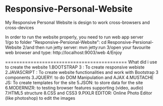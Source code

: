 Responsive-Personal-Website
===========================

My Responsive Personal Website is design to work cross-browsers and cross-devices

In order to run the website properly, you need to run web app server<br />
1/go to folder "Responsive-Persional-Website":  cd Responsive-Persional-Website
2/and then run jetty server:                    mvn jetty:run
3/open your favourite web browser and type:  http://localhost:9003/web
4/Enjoy

===========================================
What did i use to create the website
1.BOOTSTRAP 3 : To create responsive webiste
2.JAVASCRIPT : To create website functionalities and work with Bootstrap 3 components
3.JQUERY: to do DOM Manipulation and AJAX
4.MUSTACHE JS: To create templates for the site
5.JSON: to store data for the site
6.MODERNIZR: to testing browser features supporting (video, audio)
7.HTML5 structure
8.CSS and CSS3
9.PIXLR EDITOR: Online Photo Editor (like photoshop) to edit the images
